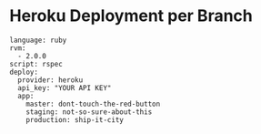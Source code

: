 
# Heroku Deployment per Branch

```
language: ruby
rvm:
  - 2.0.0
script: rspec
deploy:
  provider: heroku
  api_key: "YOUR API KEY"
  app:
    master: dont-touch-the-red-button
    staging: not-so-sure-about-this
    production: ship-it-city
```


